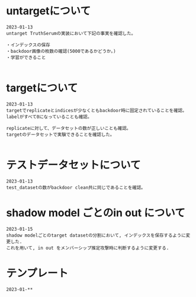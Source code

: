 # untargetについて
```
2023-01-13
untarget TruthSerumの実装において下記の事実を確認した。

・インデックスの保存
・backdoor画像の枚数の確認(5000であるかどうか。)
・学習ができること


``` 

# targetについて
```
2023-01-13
targetでreplicateとindicesが少なくともbackdoor時に固定されていることを確認。
labelがすべて0になっていることも確認。

replicateに対して、データセットの数が正しいことも確認。
targetのデータセットで実験できることを確認した。


```
# テストデータセットについて
```
2023-01-13
test_datasetの数がbackdoor clean共に同じであることを確認。
```

# shadow model ごとのin out について
```
2023-01-15
shadow modelごとのtarget datasetの分割において, インデックスを保存するように変更した.
これを用いて, in out をメンバーシップ推定攻撃時に判断するように変更する.
```

# テンプレート
```
2023-01-**
```